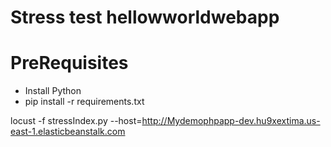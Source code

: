 # Stress test hellowworldwebapp

# PreRequisites
- Install Python
- pip install -r requirements.txt

locust -f stressIndex.py --host=http://Mydemophpapp-dev.hu9xextima.us-east-1.elasticbeanstalk.com
